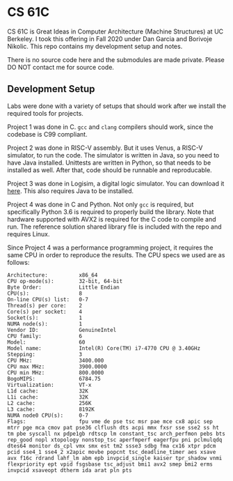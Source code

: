 # CS 61C

CS 61C is Great Ideas in Computer Architecture (Machine Structures) at UC Berkeley. I took this offering in Fall 2020 under Dan Garcia and Borivoje Nikolic. This repo contains my development setup and notes.

There is no source code here and the submodules are made private. Please DO NOT contact me for source code.

## Development Setup

Labs were done with a variety of setups that should work after we install the required tools for projects.

Project 1 was done in C. `gcc` and `clang` compilers should work, since the codebase is C99 compliant.

Project 2 was done in RISC-V assembly. But it uses Venus, a RISC-V simulator, to run the code. The simulator is written in Java, so you need to have Java installed. Unittests are written in Python, so that needs to be installed as well. After that, code should be runnable and reproducable.

Project 3 was done in Logisim, a digital logic simulator. You can download it [here](http://www.cburch.com/logisim/). This also requires Java to be installed.

Project 4 was done in C and Python. Not only `gcc` is required, but specifically Python 3.6 is required to properly build the library. Note that hardware supported with AVX2 is required for the C code to compile and run. The reference solution shared library file is included with the repo and requires Linux.

Since Project 4 was a performance programming project, it requires the same CPU in order to reproduce the results. The CPU specs we used are as follows:

```
Architecture:          x86_64
CPU op-mode(s):        32-bit, 64-bit
Byte Order:            Little Endian
CPU(s):                8
On-line CPU(s) list:   0-7
Thread(s) per core:    2
Core(s) per socket:    4
Socket(s):             1
NUMA node(s):          1
Vendor ID:             GenuineIntel
CPU family:            6
Model:                 60
Model name:            Intel(R) Core(TM) i7-4770 CPU @ 3.40GHz
Stepping:              3
CPU MHz:               3400.000
CPU max MHz:           3900.0000
CPU min MHz:           800.0000
BogoMIPS:              6784.75
Virtualization:        VT-x
L1d cache:             32K
L1i cache:             32K
L2 cache:              256K
L3 cache:              8192K
NUMA node0 CPU(s):     0-7
Flags:                 fpu vme de pse tsc msr pae mce cx8 apic sep mtrr pge mca cmov pat pse36 clflush dts acpi mmx fxsr sse sse2 ss ht tm pbe syscall nx pdpe1gb rdtscp lm constant_tsc arch_perfmon pebs bts rep_good nopl xtopology nonstop_tsc aperfmperf eagerfpu pni pclmulqdq dtes64 monitor ds_cpl vmx smx est tm2 ssse3 sdbg fma cx16 xtpr pdcm pcid sse4_1 sse4_2 x2apic movbe popcnt tsc_deadline_timer aes xsave avx f16c rdrand lahf_lm abm epb invpcid_single kaiser tpr_shadow vnmi flexpriority ept vpid fsgsbase tsc_adjust bmi1 avx2 smep bmi2 erms invpcid xsaveopt dtherm ida arat pln pts
```
